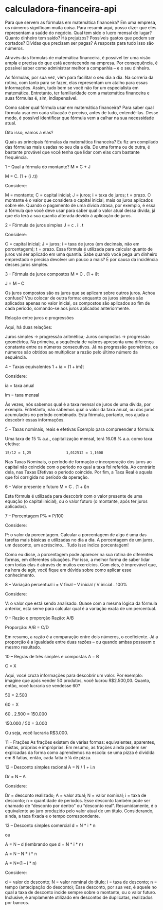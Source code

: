 # calculadora-financeira-api

Para que servem as fórmulas em matemática financeira?
Em uma empresa, os números significam muita coisa. Para resumir aqui, posso dizer que eles representam a saúde do negócio. Qual tem sido o lucro mensal do lugar? Quanto dinheiro tem saído? Há prejuízos? Possíveis gastos que podem ser cortados? Dívidas que precisam ser pagas? A resposta para tudo isso são números.

Através das fórmulas de matemática financeira, é possível ter uma visão ampla e precisa do que está acontecendo na empresa. Por consequência, é possível saber como administrar melhor a companhia – e o seu dinheiro.

As fórmulas, por sua vez, vêm para facilitar o seu dia a dia. Na correria da rotina, com tanto para se fazer, elas representam um atalho para essas informações. Assim, tudo bem se você não for um especialista em matemática. Entretanto, ter familiaridade com a matemática financeira e suas fórmulas é, sim, indispensável.

Como saber qual fórmula usar em matemática financeira?
Para saber qual fórmula usar em cada situação é preciso, antes de tudo, entendê-las. Desse modo, é possível identificar que fórmula vem a calhar na sua necessidade atual.

Dito isso, vamos a elas?

Quais as principais fórmulas da matemática financeira?
Eu fiz um compilado das fórmulas mais usadas no seu dia a dia. De uma forma ou de outra, é bastante provável que você tenha que lidar com elas com bastante frequência. 

1 – Qual a fórmula do montante?
M = C + J

M = C. (1 + (i .t))

Considere:

M = montante;
C = capital inicial;
J = juros;
i = taxa de juros;
t = prazo.
O montante é o valor que considera o capital inicial, mais os juros aplicados sobre ele. Quando o pagamento de uma dívida atrasa, por exemplo, é essa a fórmula que você deve usar para saber qual o valor atual dessa dívida, já que ela terá a sua quantia alterada devido à aplicação de juros.

2 – Fórmula de juros simples
J = c . i . t

Considere:

C = capital inicial;
J = juros;
i = taxa de juros (em decimais, não em porcentagem);
t = prazo.
Essa fórmula é utilizada para calcular quanto de juros vai ser aplicado em uma quantia. Sabe quando você pega um dinheiro emprestado e precisa devolver um pouco a mais? É por causa da incidência desses juros simples. 

3 – Fórmula de juros compostos
M = C . (1 +  i)t

J = M – C

Os juros compostos são os juros que se aplicam sobre outros juros. Achou confuso? Vou colocar de outra forma: enquanto os juros simples são aplicados apenas no valor inicial, os compostos são aplicados ao fim de cada período, somando-se aos juros aplicados anteriormente.

Relação entre juros e progressões

Aqui, há duas relações:

Juros simples -> progressão aritmética;
Juros compostos -> progressão geométrica.
Na primeira, a sequência de valores apresenta uma diferença constante entre os números consecutivos. Já na progressão geométrica, os números são obtidos ao multiplicar a razão pelo último número da sequência.

4 – Taxas equivalentes
1 + ia = (1 + im)t

Considere: 

ia = taxa anual

im = taxa mensal

Às vezes, nós sabemos qual é a taxa mensal de juros de uma dívida, por exemplo. Entretanto, não sabemos qual o valor da taxa anual, ou dos juros acumulados no período combinado. Esta fórmula, portanto, nos ajuda a descobrir essas informações.

5 – Taxas nominais, reais e efetivas
Exemplo para compreender a fórmula:

Uma taxa de 15 % a.a., capitalização mensal, terá 16.08 % a.a. como taxa efetiva:

    15/12 = 1,25                1,012512 = 1,1608

Nas Taxas Nominais, o período de formação e incorporação dos juros ao capital não coincide com o período no qual a taxa foi referida. Ao contrário dela, nas Taxas Efetivas o período coincide. Por fim, a Taxa Real é aquela que foi corrigida no período da operação. 

6 – Valor presente e futuro
M = C . (1 + i)n 

Esta fórmula é utilizada para descobrir com o valor presente de uma equação (o capital inicial), ou o valor futuro (o montante, após ter juros aplicados).

7 – Porcentagem
P% = P/100

Considere:

P: o valor da porcentagem.
Calcular a porcentagem de algo é uma das tarefas mais básicas e utilizadas no dia a dia. A porcentagem de um juros, um desconto, um acréscimo… Tudo isso indica porcentagem! 

Como eu disse, a porcentagem pode aparecer na sua rotina de diferentes formas, em diferentes situações. Por isso, a melhor forma de saber lidar com todas elas é através de muitos exercícios. Com eles, é improvável que, na hora de agir, você fique em dúvida sobre como aplicar esse conhecimento.

8 – Variação percentual
i = V final – V inicial / V inicial . 100%

Considere:

V: o valor que está sendo analisado.
Quase com a mesma lógica da fórmula anterior, esta serve para calcular qual é a variação exata de um percentual.

9 – Razão e proporção
Razão: A/B

Proporção: A/B = C/D

Em resumo, a razão é a comparação entre dois números, o coeficiente. Já a proporção é a igualdade entre duas razões – ou quando ambas possuem o mesmo resultado. 

10 – Regras de três simples e compostas
A = B

C = X

Aqui, você cruza informações para descobrir um valor. Por exemplo: imagine que após vender 50 produtos, você lucrou R$2.500,00. Quanto, então, você lucraria se vendesse 60? 

50 = 2.500

60 = X

60 . 2.500 = 150.000

150.000 / 50 = 3.000

Ou seja, você lucraria R$3.000.

11 – Frações
As frações existem de várias formas: equivalentes, aparentes, mistas, próprias e impróprias. Em resumo, as frações ainda podem ser explicadas da forma como aprendemos na escola: se uma pizza é dividida em 8 fatias, então, cada fatia é ⅛ de pizza. 

12 – Desconto simples racional
A = N / 1 + i.n

Dr = N – A

Considere:

Dr = desconto realizado;
A = valor atual;
N = valor nominal;
i = taxa de desconto;
n = quantidade de períodos.
Esse desconto também pode ser chamado de “desconto por dentro” ou “desconto real”. Resumidamente, é o equivalente ao juro produzido pelo valor atual de um título. Considerando, ainda, a taxa fixada e o tempo correspondente. 

13 – Desconto simples comercial
d = N * i * n

ou

A = N – d (lembrando que d = N * i * n)

A = N – N * i * n

A = N*(1 – i * n)

Considere: 

d = valor do desconto;
N = valor nominal do título;
i = taxa de desconto;
n = tempo (antecipação do desconto);
Esse desconto, por sua vez, é aquele no qual a taxa de desconto incide sempre sobre o montante, ou o valor futuro. Inclusive, é amplamente utilizado em descontos de duplicatas, realizados por bancos. 
